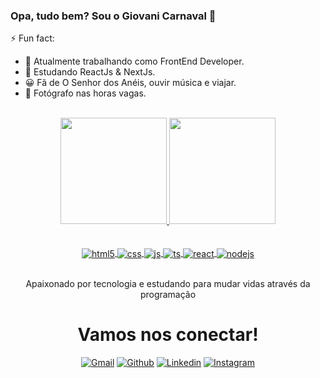 ### Opa, tudo bem? Sou o Giovani Carnaval 👋

⚡ Fun fact:
- 🔭 Atualmente trabalhando como FrontEnd Developer.
- 🌱 Estudando ReactJs & NextJs.
- 😀 Fã de O Senhor dos Anéis, ouvir música e viajar.
- 📸 Fotógrafo nas horas vagas.

<div style="display: inline_block" align="center"><br>

  <a href="https://github.com/gi-carnaval?tab=repositories">
    <img height="170em" src="https://github-readme-stats.vercel.app/api?username=gi-carnaval&show_icons=true&theme=dark&include_all_commits=true&count_private=true" />
    <img height="170em" src="https://github-readme-stats.vercel.app/api/top-langs/?username=gi-carnaval&layout=compact&langs_count=7&theme=dark" />
  </a>

  <div style="display: inline_block">
    <br>
    <br>
    <a href="https://github.com/gi-carnaval?tab=repositories">
      <img align="center" alt="html5" src="https://img.shields.io/badge/HTML5-E34F26?style=for-the-badge&logo=html5&logoColor=white" />
      <img align="center" alt="css" src="https://img.shields.io/badge/CSS3-1572B6?style=for-the-badge&logo=css3&logoColor=white" />
      <img align="center" alt="js" src="https://img.shields.io/badge/JavaScript-F7DF1E?style=for-the-badge&logo=javascript&logoColor=black" />
      <img align="center" alt="ts" src="https://img.shields.io/badge/TypeScript-007ACC?style=for-the-badge&logo=typescript&logoColor=white" />
      <img align="center" alt="react" src="https://img.shields.io/badge/React-20232A?style=for-the-badge&logo=react&logoColor=61DAFB" />
      <img align="center" alt="nodejs" src="https://img.shields.io/badge/Node.js-43853D?style=for-the-badge&logo=node.js&logoColor=white" />
    </a>
    <br>
    <br>
  </div>
  
  
  Apaixonado por tecnologia e estudando para mudar vidas através da programação

  
  # Vamos nos conectar!
  
  [![Gmail](https://img.shields.io/badge/Gmail-D14836?style=for-the-badge&logo=gmail&logoColor=white)](mailto:gi.carnaval91@gmail.com)
  [![Github](https://img.shields.io/badge/GitHub-100000?style=for-the-badge&logo=github&logoColor=white)](https://github.com/gi-carnaval)
  [![Linkedin](https://img.shields.io/badge/LinkedIn-0077B5?style=for-the-badge&logo=linkedin&logoColor=white)](https://www.linkedin.com/in/giovani-carnaval/)
  [![Instagram](https://img.shields.io/badge/Instagram-E4405F?style=for-the-badge&logo=instagram&logoColor=white)](https://www.instagram.com/giovani_carnaval/)
</div>
